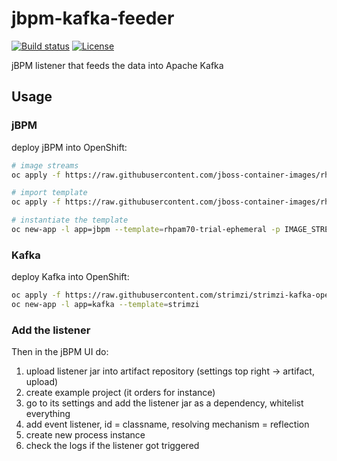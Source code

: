 # jbpm-kafka-feeder
[![Build status](https://travis-ci.org/Jiri-Kremser/jbpm-kafka-feeder.svg?branch=master)](https://travis-ci.org/Jiri-Kremser/jbpm-kafka-feeder)
[![License](https://img.shields.io/badge/license-Apache--2.0-blue.svg)](http://www.apache.org/licenses/LICENSE-2.0)

jBPM listener that feeds the data into Apache Kafka

## Usage

### jBPM
deploy jBPM into OpenShift:

```bash
# image streams
oc apply -f https://raw.githubusercontent.com/jboss-container-images/rhpam-7-openshift-image/7.0.1.GA/rhpam70-image-streams.yaml

# import template
oc apply -f https://raw.githubusercontent.com/jboss-container-images/rhpam-7-openshift-image/7.0.1.GA/templates/rhpam70-trial-ephemeral.yaml

# instantiate the template
oc new-app -l app=jbpm --template=rhpam70-trial-ephemeral -p IMAGE_STREAM_NAMESPACE=`oc project -q`
```

### Kafka
deploy Kafka into OpenShift:

```bash
oc apply -f https://raw.githubusercontent.com/strimzi/strimzi-kafka-operator/0.1.0/kafka-inmemory/resources/openshift-template.yaml
oc new-app -l app=kafka --template=strimzi
```

### Add the listener
Then in the jBPM UI do:

1. upload listener jar into artifact repository (settings top right -> artifact, upload)
1. create example project (it orders for instance)
1. go to its settings and add the listener jar as a dependency, whitelist everything
1. add event listener, id = classname, resolving mechanism = reflection
1. create new process instance
1. check the logs if the listener got triggered
